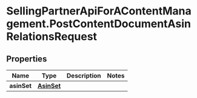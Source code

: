 # SellingPartnerApiForAContentManagement.PostContentDocumentAsinRelationsRequest

## Properties
Name | Type | Description | Notes
------------ | ------------- | ------------- | -------------
**asinSet** | [**AsinSet**](AsinSet.md) |  | 


